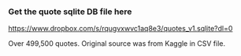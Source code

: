 ### Get the quote sqlite DB file here
https://www.dropbox.com/s/rqugvxwvc1aq8e3/quotes_v1.sqlite?dl=0

Over 499,500 quotes. Original source was from Kaggle in CSV file.
